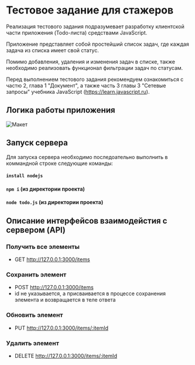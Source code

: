 # Тестовое задание для стажеров

Реализация тестового задания подразумевает разработку клиентской части приложения
(Todo-листа) средствами JavaScript.

Приложение представляет собой простейший список задач, где каждая задача из списка имеет свой статус.

Помимо добавления, удаления и изменения задач в списке, также необходимо реализовать функционал фильтрации задач по статусам. 

Перед выполнением тестового задания рекомендуем ознакомиться с частю 2, глава 1 "Документ", а также часть 3 главы 3 "Сетевые запросы"  учебника JavaScript (https://learn.javascript.ru).

## Логика работы приложения

![Макет](images/task.jpg)

## Запуск сервера
Для запуска сервера необходимо последоательно выполнить в коммандной строке следующие команды:
#### `install nodejs`
#### `npm i` (из директории проекта)
#### `node todo.js` (из директории проекта)

## Описание интерфейсов взаимодейстия с сервером (API)

### Получить все элементы
* GET http://127.0.0.1:3000/items

### Сохранить элемент
* POST http://127.0.0.1:3000/items
* id не указывается, а присваивается в процессе сохранения элемента и возвращается в теле ответа

### Обновить элемент
* PUT http://127.0.0.1:3000/items/:itemId

### Удалить элемент
* DELETE http://127.0.0.1:3000/items/:itemId